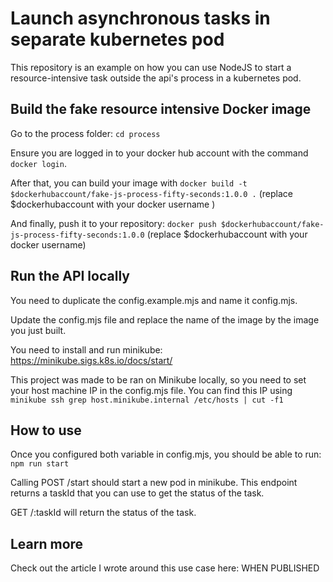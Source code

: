 # Launch asynchronous tasks in separate kubernetes pod

This repository is an example on how you can use NodeJS to start a resource-intensive task outside the api's process in a kubernetes pod.

## Build the fake resource intensive Docker image

Go to the process folder: ```cd process```

Ensure you are logged in to your docker hub account with the command ```docker login```.   
   
After that, you can build your image with ```docker build -t $dockerhubaccount/fake-js-process-fifty-seconds:1.0.0 .``` (replace $dockerhubaccount with your docker username )    
   
And finally, push it to your repository: ```docker push $dockerhubaccount/fake-js-process-fifty-seconds:1.0.0``` (replace $dockerhubaccount with your docker username)   

## Run the API locally 

You need to duplicate the config.example.mjs and name it config.mjs.   

Update the config.mjs file and replace the name of the image by the image you just built.  

You need to install and run minikube: https://minikube.sigs.k8s.io/docs/start/

This project was made to be ran on Minikube locally, so you need to set your host machine IP in the config.mjs file. You can find this IP using ```minikube ssh grep host.minikube.internal /etc/hosts | cut -f1```

## How to use

Once you configured both variable in config.mjs, you should be able to run: ```npm run start```

Calling POST /start should start a new pod in minikube. This endpoint returns a taskId that you can use to get the status of the task. 

GET /:taskId will return the status of the task.

## Learn more

Check out the article I wrote around this use case here: WHEN PUBLISHED
